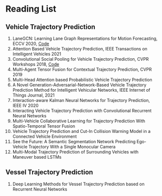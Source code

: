 # Reading List
## Vehicle Trajectory Prediction 
1. LaneGCN: Learning Lane Graph Representations for Motion Forecasting, ECCV 2020, [Code](https://github.com/uber-research/LaneGCN)
2. Attention Based Vehicle Trajectory Prediction, IEEE Transactions on Intelligent Vehicles 2021
3. Convolutional Social Pooling for Vehicle Trajectory Prediction, CVPR Workshops 2018, [Code](https://github.com/nachiket92/conv-social-pooling)
4. Multi-Agent Tensor Fusion for Contextual Trajectory Prediction, CVPR 2019
5. Multi-Head Attention based Probabilistic Vehicle Trajectory Prediction
6. A Novel Generation-Adversarial-Network-Based Vehicle Trajectory Prediction Method for Intelligent Vehicular Networks, IEEE Internet of Things Journal, 2021
7. Interaction-aware Kalman Neural Networks for Trajectory Prediction, IEEE IV 2020
8. Interacting Vehicle Trajectory Prediction with Convolutional Recurrent Neural Networks
9. Multi-Vehicle Collaborative Learning for Trajectory Prediction With Spatio-Temporal Tensor Fusion
10. Vehicle Trajectory Prediction and Cut-In Collision Warning Model in a Connected Vehicle Environment
11. See the Future: A Semantic Segmentation Network Predicting Ego-Vehicle Trajectory With a Single Monocular Camera
12. Multi-Modal Trajectory Prediction of Surrounding Vehicles with Maneuver based LSTMs

## Vessel Trajectory Prediction
1. Deep Learning Methods for Vessel Trajectory Prediction based on Recurrent Neural Networks
